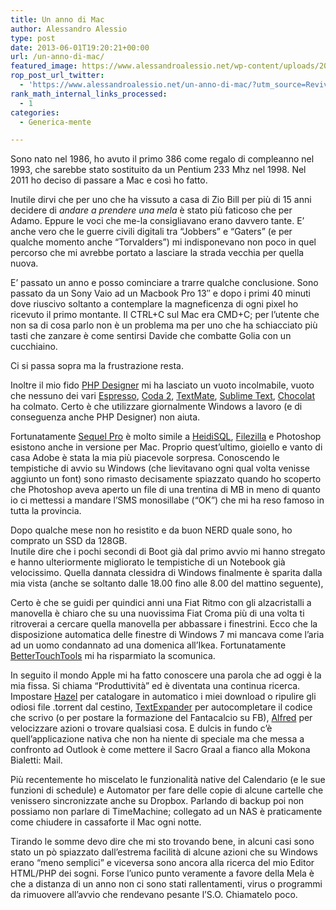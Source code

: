 ```yaml
---
title: Un anno di Mac
author: Alessandro Alessio
type: post
date: 2013-06-01T19:20:21+00:00
url: /un-anno-di-mac/
featured_image: https://www.alessandroalessio.net/wp-content/uploads/2013/06/my-mac-setup-260x68.jpg
rop_post_url_twitter:
  - 'https://www.alessandroalessio.net/un-anno-di-mac/?utm_source=ReviveOldPost&utm_medium=social&utm_campaign=ReviveOldPost'
rank_math_internal_links_processed:
  - 1
categories:
  - Generica-mente

---
```

Sono nato nel 1986, ho avuto il primo 386 come regalo di compleanno nel 1993, che sarebbe stato sostituito da un Pentium 233 Mhz nel 1998. Nel 2011 ho deciso di passare a Mac e così ho fatto.

Inutile dirvi che per uno che ha vissuto a casa di Zio Bill per più di 15 anni decidere di _andare a prendere una mela_ è stato più faticoso che per Adamo. Eppure le voci che me-la consigliavano erano davvero tante. E&#8217; anche vero che le guerre civili digitali tra &#8220;Jobbers&#8221; e &#8220;Gaters&#8221; (e per qualche momento anche &#8220;Torvalders&#8221;) mi indisponevano non poco in quel percorso che mi avrebbe portato a lasciare la strada vecchia per quella nuova.

E&#8217; passato un anno e posso cominciare a trarre qualche conclusione. Sono passato da un Sony Vaio ad un Macbook Pro 13&#8243; e dopo i primi 40 minuti dove riuscivo soltanto a contemplare la magneficenza di ogni pixel ho ricevuto il primo montante. Il CTRL+C sul Mac era CMD+C; per l&#8217;utente che non sa di cosa parlo non è un problema ma per uno che ha schiacciato più tasti che zanzare è come sentirsi Davide che combatte Golia con un cucchiaino.

Ci si passa sopra ma la frustrazione resta.

Inoltre il mio fido <a title="PHP Designer 8 IDE" href="http://www.mpsoftware.dk/phpdesigner.php#.UY1KmytOrAA" target="_blank">PHP Designer</a> mi ha lasciato un vuoto incolmabile, vuoto che nessuno dei vari <a title="MacRabbit Espresso" href="http://macrabbit.com/espresso/" target="_blank">Espresso</a>, <a title="Panic Coda 2" href="http://panic.com/coda/" target="_blank">Coda 2</a>, <a title="Macromate TextMate" href="http://macromates.com/" target="_blank">TextMate</a>, <a title="Sublime Text 2 Editor" href="http://www.sublimetext.com/2" target="_blank">Sublime Text</a>, <a title="Chocolat Text Editor" href="http://www.chocolatapp.com/" target="_blank">Chocolat</a> ha colmato. Certo è che utilizzare giornalmente Windows a lavoro (e di conseguenza anche PHP Designer) non aiuta.

Fortunatamente <a title="Sequel Pro - SQL Manager" href="http://www.sequelpro.com/" target="_blank">Sequel Pro</a> è molto simile a <a title="HeidiSQL - SQL Manager" href="http://www.heidisql.com/" target="_blank">HeidiSQL</a>, <a title="Filezilla FTP" href="https://filezilla-project.org/" target="_blank">Filezilla</a> e Photoshop esistono anche in versione per Mac. Proprio quest&#8217;ultimo, gioiello e vanto di casa Adobe è stata la mia più piacevole sorpresa. Conoscendo le tempistiche di avvio su Windows (che lievitavano ogni qual volta venisse aggiunto un font) sono rimasto decisamente spiazzato quando ho scoperto che Photoshop aveva aperto un file di una trentina di MB in meno di quanto io ci mettessi a mandare l&#8217;SMS monosillabe (&#8220;OK&#8221;) che mi ha reso famoso in tutta la provincia.

Dopo qualche mese non ho resistito e da buon NERD quale sono, ho comprato un SSD da 128GB.  
Inutile dire che i pochi secondi di Boot già dal primo avvio mi hanno stregato e hanno ulteriormente migliorato le tempistiche di un Notebook già velocissimo. Quella dannata clessidra di Windows finalmente è sparita dalla mia vista (anche se soltanto dalle 18.00 fino alle 8.00 del mattino seguente),

Certo è che se guidi per quindici anni una Fiat Ritmo con gli alzacristalli a manovella è chiaro che su una nuovissima Fiat Croma più di una volta ti ritroverai a cercare quella manovella per abbassare i finestrini. Ecco che la disposizione automatica delle finestre di Windows 7 mi mancava come l&#8217;aria ad un uomo condannato ad una domenica all&#8217;Ikea. Fortunatamente <a title="Better Touch Tools" href="http://blog.boastr.net/" target="_blank">BetterTouchTools</a> mi ha risparmiato la scomunica.

In seguito il mondo Apple mi ha fatto conoscere una parola che ad oggi è la mia fissa. Si chiama &#8220;Produttività&#8221; ed è diventata una continua ricerca. Impostare [Hazel][1] per catalogare in automatico i miei download o ripulire gli odiosi file .torrent dal cestino, [TextExpander][2] per autocompletare il codice che scrivo (o per postare la formazione del Fantacalcio su FB), [Alfred][3] per velocizzare azioni o trovare qualsiasi cosa. E dulcis in fundo c&#8217;è quell&#8217;applicazione nativa che non ha niente di speciale ma che messa a confronto ad Outlook è come mettere il Sacro Graal a fianco alla Mokona Bialetti: Mail.

Più recentemente ho miscelato le funzionalità native del Calendario (e le sue funzioni di schedule) e Automator per fare delle copie di alcune cartelle che venissero sincronizzate anche su Dropbox. Parlando di backup poi non possiamo non parlare di TimeMachine; collegato ad un NAS è praticamente come chiudere in cassaforte il Mac ogni notte.

Tirando le somme devo dire che mi sto trovando bene, in alcuni casi sono stato un pò spiazzato dall&#8217;estrema facilità di alcune azioni che su Windows erano &#8220;meno semplici&#8221; e viceversa sono ancora alla ricerca del mio Editor HTML/PHP dei sogni. Forse l&#8217;unico punto veramente a favore della Mela è che a distanza di un anno non ci sono stati rallentamenti, virus o programmi da rimuovere all&#8217;avvio che rendevano pesante l&#8217;S.O. Chiamatelo poco.

 [1]: http://www.noodlesoft.com/hazel.php "Hazel App"
 [2]: http://smilesoftware.com/TextExpander/index.html "TextExpander"
 [3]: http://www.alfredapp.com/ "Alfred App"
